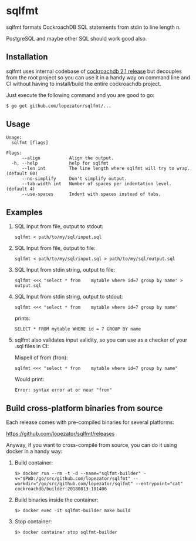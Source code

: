 # sqlfmt

sqlfmt formats CockroachDB SQL statements from stdin to line length n.

PostgreSQL and maybe other SQL should work good also.

## Installation

sqlfmt uses internal codebase of [cockroachdb 2.1 release](https://github.com/cockroachdb/cockroach/tree/release-2.1) but decouples from the root project so you can use it in a handy way on command line and CI without having to install/build the entire cockroachdb project.

Just execute the following command and you are good to go:

```sh
$ go get github.com/lopezator/sqlfmt/...
```

## Usage

```
Usage:
  sqlfmt [flags]

Flags:
      --align           Align the output.
  -h, --help            help for sqlfmt
      --len int         The line length where sqlfmt will try to wrap. (default 60)
      --no-simplify     Don't simplify output.
      --tab-width int   Number of spaces per indentation level. (default 4)
      --use-spaces      Indent with spaces instead of tabs.
```

## Examples

1. SQL Input from file, output to stdout:

    ```
    sqlfmt < path/to/my/sql/input.sql
    ```

2. SQL Input from file, output to file:

    ```
    sqlfmt < path/to/my/sql/input.sql > path/to/my/sql/output.sql
    ```

3. SQL Input from stdin string, output to file:

    ```
    sqlfmt <<< "select * from    mytable where id=7 group by name" > output.sql
    ```

4. SQL Input from stdin string, output to stdout:

    ```
    sqlfmt <<< "select * from    mytable where id=7 group by name"
    ```

    prints:

    ```
    SELECT * FROM mytable WHERE id = 7 GROUP BY name
    ```

5. sqlfmt also validates input validity, so you can use as a checker of your .sql files in CI:

    Mispell of from (fron):

    ```
    sqlfmt <<< "select * fron    mytable where id=7 group by name"
    ```

    Would print:

    ```
    Error: syntax error at or near "fron"
    ```

## Build cross-platform binaries from source

Each release comes with pre-compiled binaries for several platforms:

https://github.com/lopezator/sqlfmt/releases

Anyway, if you want to cross-compile from source, you can do it using docker in a handy way:

1. Build container:
    ```
    $> docker run --rm -t -d --name="sqlfmt-builder" -v="$PWD:/go/src/github.com/lopezator/sqlfmt" --workdir="/go/src/github.com/lopezator/sqlfmt" --entrypoint="cat" cockroachdb/builder:20180813-101406
    ```

2. Build binaries inside the container:
    ```
    $> docker exec -it sqlfmt-builder make build
    ```

3. Stop container:
    ```
    $> docker container stop sqlfmt-builder
    ```
